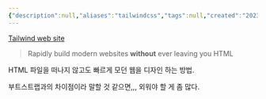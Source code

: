 ```yaml
---
{"description":null,"aliases":"tailwindcss","tags":null,"created":"2023-05-22T13:09:47","updated":"2023-07-15T21:30:22","title":"20230522 Tailwind","dg-publish":true,"permalink":"/docs/20230522 Tailwind/","dgPassFrontmatter":true}
---
```


[Tailwind web site](https://tailwindcss.com/)

> Rapidly build modern websites **without** ever leaving you HTML

HTML 파일을 떠나지 않고도 빠르게 모던 웹을 디자인 하는 방법.

부트스트랩과의 차이점이라 말할 것 같으면,,, 외워야 할 게 좀 많다.
